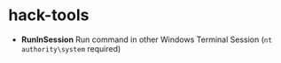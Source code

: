 # hack-tools

- **RunInSession** Run command in other Windows Terminal Session (`nt authority\system` required)
